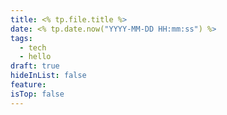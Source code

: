 ```yaml
---
title: <% tp.file.title %>
date: <% tp.date.now("YYYY-MM-DD HH:mm:ss") %>
tags:
  - tech
  - hello
draft: true
hideInList: false
feature: 
isTop: false
---
```





<!--more-->